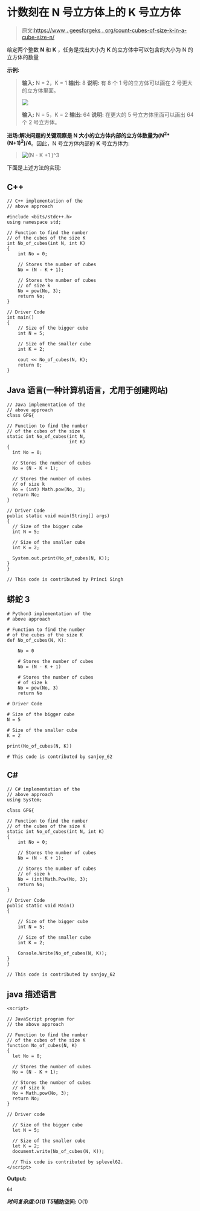 # 计数刻在 N 号立方体上的 K 号立方体

> 原文:[https://www . geesforgeks . org/count-cubes-of-size-k-in-a-cube-size-n/](https://www.geeksforgeeks.org/count-cubes-of-size-k-inscribed-in-a-cube-of-size-n/)

给定两个整数 **N** 和 **K** ，任务是找出大小为 **K** 的立方体中可以包含的大小为 N 的立方体的数量

**示例:**

> **输入:** N = 2，K = 1
> **输出:** 8
> **说明:**
> 有 8 个 1 号的立方体可以画在 2 号更大的立方体里面。
> 
> ![](img/88ba6b6be89068dc835aade30e65ea2b.png)
> 
> **输入:** N = 5，K = 2
> **输出:** 64
> **说明:**
> 在更大的 5 号立方体里面可以画出 64 个 2 号立方体。

**进场:**解决问题的关键观察是 **N** 大小的立方体内部的立方体数量为**(N<sup>2</sup>*(N+1)<sup>2</sup>)/4**。因此，N 号立方体内部的 **K** 号立方体为:

> ![(N - K +1 )^3          ](img/c4ca01ac65c76216225c067f87458d96.png "Rendered by QuickLaTeX.com")

下面是上述方法的实现:

## C++

```
// C++ implementation of the
// above approach

#include <bits/stdc++.h>
using namespace std;

// Function to find the number
// of the cubes of the size K
int No_of_cubes(int N, int K)
{
    int No = 0;

    // Stores the number of cubes
    No = (N - K + 1);

    // Stores the number of cubes
    // of size k
    No = pow(No, 3);
    return No;
}

// Driver Code
int main()
{
    // Size of the bigger cube
    int N = 5;

    // Size of the smaller cube
    int K = 2;

    cout << No_of_cubes(N, K);
    return 0;
}
```

## Java 语言(一种计算机语言，尤用于创建网站)

```
// Java implementation of the
// above approach
class GFG{

// Function to find the number
// of the cubes of the size K
static int No_of_cubes(int N,
                       int K)
{
  int No = 0;

  // Stores the number of cubes
  No = (N - K + 1);

  // Stores the number of cubes
  // of size k
  No = (int) Math.pow(No, 3);
  return No;
}

// Driver Code
public static void main(String[] args)
{
  // Size of the bigger cube
  int N = 5;

  // Size of the smaller cube
  int K = 2;

  System.out.print(No_of_cubes(N, K));
}
}

// This code is contributed by Princi Singh
```

## 蟒蛇 3

```
# Python3 implementation of the
# above approach

# Function to find the number
# of the cubes of the size K
def No_of_cubes(N, K):

    No = 0

    # Stores the number of cubes
    No = (N - K + 1)

    # Stores the number of cubes
    # of size k
    No = pow(No, 3)
    return No

# Driver Code

# Size of the bigger cube
N = 5

# Size of the smaller cube
K = 2

print(No_of_cubes(N, K))

# This code is contributed by sanjoy_62
```

## C#

```
// C# implementation of the
// above approach
using System;

class GFG{

// Function to find the number
// of the cubes of the size K
static int No_of_cubes(int N, int K)
{
    int No = 0;

    // Stores the number of cubes
    No = (N - K + 1);

    // Stores the number of cubes
    // of size k
    No = (int)Math.Pow(No, 3);
    return No;
}

// Driver Code
public static void Main()
{

    // Size of the bigger cube
    int N = 5;

    // Size of the smaller cube
    int K = 2;

    Console.Write(No_of_cubes(N, K));
}
}

// This code is contributed by sanjoy_62
```

## java 描述语言

```
<script>

// JavaScript program for
// the above approach

// Function to find the number
// of the cubes of the size K
function No_of_cubes(N, K)
{
  let No = 0;

  // Stores the number of cubes
  No = (N - K + 1);

  // Stores the number of cubes
  // of size k
  No = Math.pow(No, 3);
  return No;
}

// Driver code

  // Size of the bigger cube
  let N = 5;

  // Size of the smaller cube
  let K = 2;
  document.write(No_of_cubes(N, K));

  // This code is contributed by splevel62.
</script>
```

**Output:** 

```
64
```

***时间复杂度:**O(1)*
T5**辅助空间:** O(1)